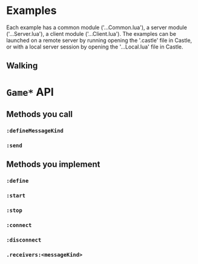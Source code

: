 # Examples

Each example has a common module ('...Common.lua'), a server module ('...Server.lua'), a client module ('...Client.lua'). The examples can be launched on a remote server by running opening the '.castle' file in Castle, or with a local server session by opening the '...Local.lua' file in Castle.

## Walking

# `Game*` API

## Methods you call

### `:defineMessageKind`

### `:send`

## Methods you implement

### `:define`

### `:start`

### `:stop`

### `:connect`

### `:disconnect`

### `.receivers:<messageKind>`
